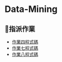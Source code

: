 # Data-Mining

## 💯指派作業
- [作業四程式碼](https://github.com/machipriest/Data-Mining/blob/main/HW4.ipynb)
- [作業七程式碼](https://github.com/machipriest/Data-Mining/blob/main/HW7.ipynb)
- [作業八程式碼](https://github.com/machipriest/Data-Mining/blob/main/HW8.ipynb)
